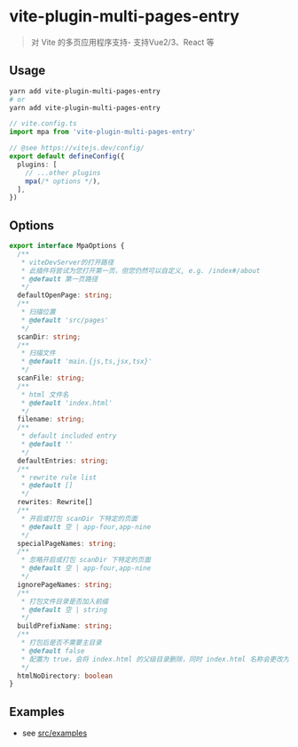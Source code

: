 # vite-plugin-multi-pages-entry

> 对 Vite 的多页应用程序支持- 支持Vue2/3、React 等

## Usage

```sh
yarn add vite-plugin-multi-pages-entry
# or
yarn add vite-plugin-multi-pages-entry
```

```ts
// vite.config.ts
import mpa from 'vite-plugin-multi-pages-entry'

// @see https://vitejs.dev/config/
export default defineConfig({
  plugins: [
    // ...other plugins
    mpa(/* options */),
  ],
})
```

## Options

```typescript
export interface MpaOptions {
  /**
   * viteDevServer的打开路径
   * 此插件将尝试为您打开第一页，但您仍然可以自定义, e.g. /index#/about
   * @default 第一页路径
   */
  defaultOpenPage: string;
  /**
   * 扫描位置
   * @default 'src/pages'
   */
  scanDir: string;
  /**
   * 扫描文件
   * @default 'main.{js,ts,jsx,tsx}'
   */
  scanFile: string;
  /**
   * html 文件名
   * @default 'index.html'
   */
  filename: string;
  /**
   * default included entry
   * @default ''
   */
  defaultEntries: string;
  /**
   * rewrite rule list
   * @default []
   */
  rewrites: Rewrite[]
  /**
   * 开启或打包 scanDir 下特定的页面
   * @default 空 | app-four,app-nine
   */
  specialPageNames: string;
  /**
   * 忽略开启或打包 scanDir 下特定的页面
   * @default 空 | app-four,app-nine
   */
  ignorePageNames: string;
  /**
   * 打包文件目录是否加入前缀
   * @default 空 | string
   */
  buildPrefixName: string;
  /**
   * 打包后是否不需要主目录
   * @default false
   * 配置为 true，会将 index.html 的父级目录删除，同时 index.html 名称会更改为 父目录名称.html
   */
  htmlNoDirectory: boolean
}
```

## Examples

- see [src/examples](https://github.com/IndexXuan/vite-plugin-multi-pages-entry/blob/main/examples)
